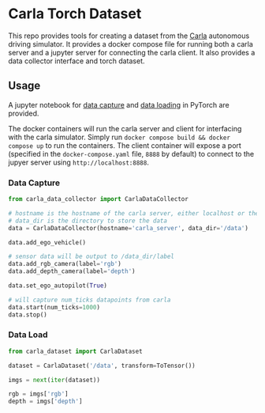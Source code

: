 # Carla Torch Dataset
This repo provides tools for creating a dataset from the [Carla](https://carla.org/) autonomous driving simulator. It provides a docker compose file for running both a carla server and a jupyter server for connecting the carla client. It also provides a data collector interface and torch dataset. 

## Usage
A jupyter notebook for [data capture](https://github.com/OLeather/carla-torch-dataset/blob/master/examples/example_capture.ipynb) and [data loading](https://github.com/OLeather/carla-torch-dataset/blob/master/examples/example_load_torch.ipynb) in PyTorch are provided.

The docker containers will run the carla server and client for interfacing with the carla simulator. Simply run `docker compose build && docker compose up` to run the containers. The client container will expose a port (specified in the `docker-compose.yaml` file, `8888` by default) to connect to the jupyer server using `http://localhost:8888`. 

### Data Capture
```python
from carla_data_collector import CarlaDataCollector

# hostname is the hostname of the carla server, either localhost or the name of the docker container
# data_dir is the directory to store the data
data = CarlaDataCollector(hostname='carla_server', data_dir='/data')

data.add_ego_vehicle()

# sensor data will be output to /data_dir/label
data.add_rgb_camera(label='rgb')
data.add_depth_camera(label='depth')

data.set_ego_autopilot(True)

# will capture num_ticks datapoints from carla
data.start(num_ticks=1000)
data.stop()
```

### Data Load
```python
from carla_dataset import CarlaDataset

dataset = CarlaDataset('/data', transform=ToTensor())

imgs = next(iter(dataset))

rgb = imgs['rgb']
depth = imgs['depth']
```
